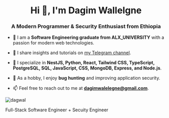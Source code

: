 <h1 align="center">Hi 👋, I'm Dagim Wallelgne</h1>
<h3 align="center">A Modern Programmer & Security Enthusiast from Ethiopia</h3>

- 🌱 I am a **Software Engineering graduate from ALX_UNIVERSITY** with a passion for modern web technologies.

- 📝 I share insights and tutorials on [my Telegram channel](https://t.me/+yIkS9EFhe1xlMTU0).

- 💬 I specialize in **NestJS, Python, React, Tailwind CSS, TypeScript, PostgreSQL, SQL, JavaScript, CSS, MongoDB, Express, and Node.js**.

- 🐞 As a hobby, I enjoy **bug hunting** and improving application security.

- 📫 Feel free to reach out to me at **dagimwalelegne@gmail.com**.


<p><img align="center" src="https://github-readme-streak-stats.herokuapp.com/?user=dagwal&" alt="dagwal" /></p>

Full-Stack Software Engineer + Secuity
Engineer
